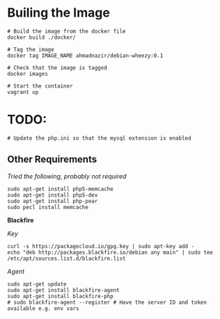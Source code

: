 Builing the Image
=================

	# Build the image from the docker file
	docker build ./docker/

	# Tag the image
	docker tag IMAGE_NAME ahmadnazir/debian-wheezy:0.1

	# Check that the image is tagged
	docker images

	# Start the container
	vagrant up

TODO:
====

	# Update the php.ini so that the mysql extension is enabled

Other Requirements
------------------

*Tried the following, probably not required*

	sudo apt-get install php5-memcache
	sudo apt-get install php5-dev
	sudo apt-get install php-pear
	sudo pecl install memcache

**Blackfire**

*Key*

	curl -s https://packagecloud.io/gpg.key | sudo apt-key add -
	echo "deb http://packages.blackfire.io/debian any main" | sudo tee /etc/apt/sources.list.d/blackfire.list

*Agent*

	sudo apt-get update
	sudo apt-get install blackfire-agent
	sudo apt-get install blackfire-php
	# sudo blackfire-agent --register # Have the server ID and token available e.g. env vars
